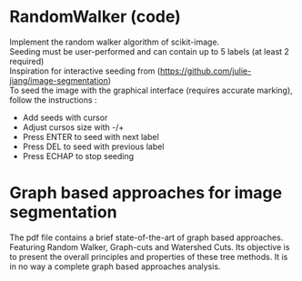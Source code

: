 # RandomWalker (code)

Implement the random walker algorithm of scikit-image.<br/>
Seeding must be user-performed and can contain up to 5 labels (at least 2 required)<br/>
Inspiration for interactive seeding from (https://github.com/julie-jiang/image-segmentation)<br/>
To seed the image with the graphical interface (requires accurate marking), follow the instructions : <br/>
- Add seeds with cursor
- Adjust cursos size with -/+
- Press ENTER to seed with next label
- Press DEL to seed with previous label
- Press ECHAP to stop seeding

# Graph based approaches for image segmentation

The pdf file contains a brief state-of-the-art of graph based approaches. Featuring Random Walker, Graph-cuts and Watershed Cuts.
Its objective is to present the overall principles and properties of these tree methods. It is in no way a complete graph based approaches analysis.
